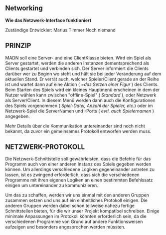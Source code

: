 ## Networking
**Wie das Netzwerk-Interface funktioniert**


Zuständige Entwickler: Marius Timmer
Noch niemand



## PRINZIP

MADN soll eine Server- und eine ClientKlasse bieten. Wird ein Spiel als Server gestartet, werden die anderen Instanzen dementsprechend als Clients gestartet und verbinden sich. Der Server informiert die Clients darüber wer zu Beginn wo steht und hält sie bei jeder Veränderung auf dem aktuellen Stand. Er verrät auch, welcher Spieler/Client gerade an der Reihe ist und wartet dann auf eine Aktion ( *=das Setzen einer Figur* ) des Clients. Beim Starten des Spiels wird ein kleines Hauptmenü erscheinen in dem der Nutzer wählen kann zwischen "offline-Spiel" ( *Standard* ), oder Netzwerk als Server/Client. In diesem Menü werden dann auch die Konfigurationen des Spiels vorgenommen ( *Spiel-Datei, Anzahl der Spieler, etc.*) oder im Netzwerk-Spiel die ServerNamen und -Ports ( *evtl. auch Spielernamen* ) angegeben.

Mehr Details über die Kommunikation untereinander sind noch nicht bekannt, da zuvor ein gemeinsames Protokoll entworfen werden muss.



## NETZWERK-PROTOKOLL

Die Netzwerk-Schnittstelle soll gewährleisten, dass die Befehle für das Programm auch von einer anderen Instanz des Spiels gegeben werden können. Um allerdings verschiedene Logiken gegeneinander antreten zu lassen, ist es zwingend erforderlich, dass sich die verschiedenen Programme mit ihren eigenen Logiken an einen bestimmten Befehlssatz einigen um untereinander zu kommunizieren.

Um das zu schaffen, werden wir uns einmal mit den anderen Gruppen zusammen setzen und uns auf ein einheitliches Protokoll einigen. Die anderen Gruppen werden dabei schon teilweise nahezu fertige Schnittstellen bieten, für die wir unser Projekt kompatibel schreiben. Einige minimale Anpassungen im Protokoll könnten erforderlich sein, da die verschiedenen Programme von Grund auf andere Funktionsweisen aufzeigen und besonders angesprochen werden müssten.
